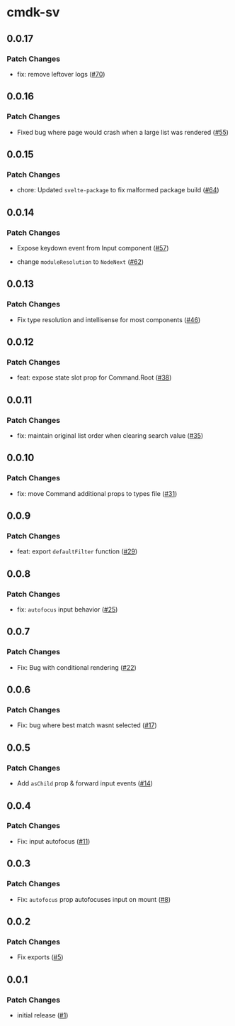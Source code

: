 # cmdk-sv

## 0.0.17

### Patch Changes

- fix: remove leftover logs ([#70](https://github.com/huntabyte/cmdk-sv/pull/70))

## 0.0.16

### Patch Changes

- Fixed bug where page would crash when a large list was rendered ([#55](https://github.com/huntabyte/cmdk-sv/pull/55))

## 0.0.15

### Patch Changes

- chore: Updated `svelte-package` to fix malformed package build ([#64](https://github.com/huntabyte/cmdk-sv/pull/64))

## 0.0.14

### Patch Changes

- Expose keydown event from Input component ([#57](https://github.com/huntabyte/cmdk-sv/pull/57))

- change `moduleResolution` to `NodeNext` ([#62](https://github.com/huntabyte/cmdk-sv/pull/62))

## 0.0.13

### Patch Changes

- Fix type resolution and intellisense for most components ([#46](https://github.com/huntabyte/cmdk-sv/pull/46))

## 0.0.12

### Patch Changes

- feat: expose state slot prop for Command.Root ([#38](https://github.com/huntabyte/cmdk-sv/pull/38))

## 0.0.11

### Patch Changes

- fix: maintain original list order when clearing search value ([#35](https://github.com/huntabyte/cmdk-sv/pull/35))

## 0.0.10

### Patch Changes

- fix: move Command additional props to types file ([#31](https://github.com/huntabyte/cmdk-sv/pull/31))

## 0.0.9

### Patch Changes

- feat: export `defaultFilter` function ([#29](https://github.com/huntabyte/cmdk-sv/pull/29))

## 0.0.8

### Patch Changes

- fix: `autofocus` input behavior ([#25](https://github.com/huntabyte/cmdk-sv/pull/25))

## 0.0.7

### Patch Changes

- Fix: Bug with conditional rendering ([#22](https://github.com/huntabyte/cmdk-sv/pull/22))

## 0.0.6

### Patch Changes

- Fix: bug where best match wasnt selected ([#17](https://github.com/huntabyte/cmdk-sv/pull/17))

## 0.0.5

### Patch Changes

- Add `asChild` prop & forward input events ([#14](https://github.com/huntabyte/cmdk-sv/pull/14))

## 0.0.4

### Patch Changes

- Fix: input autofocus ([#11](https://github.com/huntabyte/cmdk-sv/pull/11))

## 0.0.3

### Patch Changes

- Fix: `autofocus` prop autofocuses input on mount ([#8](https://github.com/huntabyte/cmdk-sv/pull/8))

## 0.0.2

### Patch Changes

- Fix exports ([#5](https://github.com/huntabyte/cmdk-sv/pull/5))

## 0.0.1

### Patch Changes

- initial release ([#1](https://github.com/huntabyte/cmdk-sv/pull/1))
